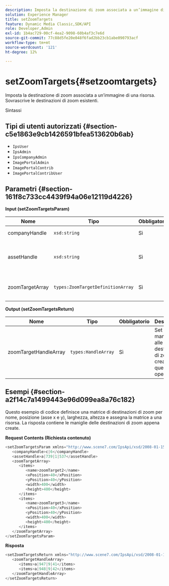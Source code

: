 ```yaml
---
description: Imposta la destinazione di zoom associata a un’immagine di una risorsa. Sovrascrive le destinazioni di zoom esistenti.
solution: Experience Manager
title: setZoomTargets
feature: Dynamic Media Classic,SDK/API
role: Developer,Admin
exl-id: 1b4ac729-00cf-4ea2-9098-60b4af3c7e6d
source-git-commit: 77c88d5fe20e048f6fad2bb23cb1abe090793acf
workflow-type: tm+mt
source-wordcount: '121'
ht-degree: 12%

---
```


# setZoomTargets{#setzoomtargets}

Imposta la destinazione di zoom associata a un’immagine di una risorsa. Sovrascrive le destinazioni di zoom esistenti.

Sintassi

## Tipi di utenti autorizzati {#section-c5e1863e9cb1426591bfea513620b6ab}

* `IpsUser`
* `IpsAdmin`
* `IpsCompanyAdmin`
* `ImagePortalAdmin`
* `ImagePortalContrib`
* `ImagePortalContribUser`

## Parametri {#section-161f8c733cc4439f94a06e12119d4226}

**Input (setZoomTargetsParam)**

| Nome | Tipo | Obbligatorio | Descrizione |
|---|---|---|---|
| companyHandle | `xsd:string` | Sì | Tratta l&#39;azienda. |
| assetHandle | `xsd:string` | Sì | Risorsa con la destinazione di zoom da impostare. |
| zoomTargetArray | `types:ZoomTargetDefinitionArray` | Sì | Array di definizioni di destinazione dello zoom. |

**Output (setZoomTargetsReturn)**

| Nome | Tipo | Obbligatorio | Descrizione |
|---|---|---|---|
| zoomTargetHandleArray | `types:HandleArray` | Sì | Set di maniglie alle destinazioni di zoom create da questa operazione. |

## Esempi {#section-a2f14c7a1499443e96d099ea8a76c182}

Questo esempio di codice definisce una matrice di destinazioni di zoom per nome, posizione (asse x e y), larghezza, altezza e assegna la matrice a una risorsa. La risposta contiene le maniglie delle destinazioni di zoom appena create.

**Request Contents (Richiesta contenuto)**

```java
<setZoomTargetsParam xmlns="http://www.scene7.com/IpsApi/xsd/2008-01-15">
   <companyHandle>c|6</companyHandle>
   <assetHandle>a|739|1|537</assetHandle>
   <zoomTargetArray>
      <items>
         <name>zoomTarget2</name>
         <xPosition>40</xPosition>
         <yPosition>40</yPosition>
         <width>400</width>
         <height>400</height>
      </items>
      <items>
         <name>zoomTarget3</name>
         <xPosition>40</xPosition>
         <yPosition>40</yPosition>
         <width>400</width>
         <height>400</height>
      </items>
   </zoomTargetArray>
</setZoomTargetsParam>
```

**Risposta**

```java
<setZoomTargetsReturn xmlns="http://www.scene7.com/IpsApi/xsd/2008-01-15">
   <zoomTargetHandleArray>
      <items>a|947|9|41</items>
      <items>a|948|9|42</items>
   </zoomTargetHandleArray>
</setZoomTargetsReturn>
```
